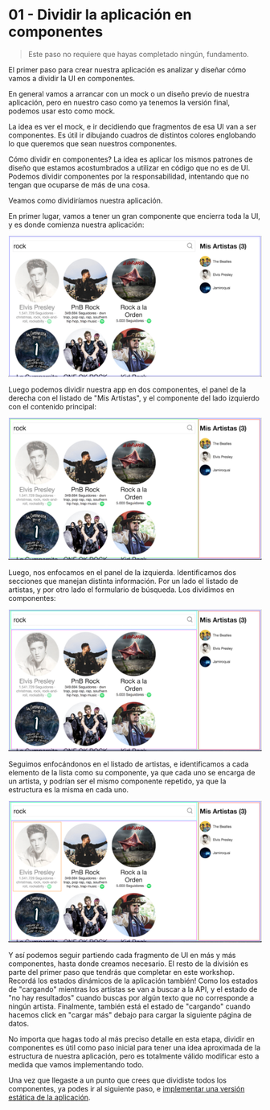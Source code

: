 # 01 - Dividir la aplicación en componentes

> Este paso no requiere que hayas completado ningún, fundamento.

El primer paso para crear nuestra aplicación es analizar y diseñar cómo vamos a dividir la UI en componentes.

En general vamos a arrancar con un mock o un diseño previo de nuestra aplicación, pero en nuestro caso como ya tenemos la versión final, podemos usar esto como mock.

La idea es ver el mock, e ir decidiendo que fragmentos de esa UI van a ser componentes. Es útil ir dibujando cuadros de distintos colores englobando lo que queremos que sean nuestros componentes.

Cómo dividir en componentes? La idea es aplicar los mismos patrones de diseño que estamos acostumbrados a utilizar en código que no es de UI. Podemos dividir componentes por la responsabilidad, intentando que no tengan que ocuparse de más de una cosa.

Veamos como dividiríamos nuestra aplicación.

En primer lugar, vamos a tener un gran componente que encierra toda la UI, y es donde comienza nuestra aplicación:

![Componente App](../assets/01-01.png)


Luego podemos dividir nuestra app en dos componentes, el panel de la derecha con el listado de "Mis Artistas", y el componente del lado izquierdo con el contenido principal:

![Componentes Paneles](../assets/01-02.png)

Luego, nos enfocamos en el panel de la izquierda. Identificamos dos secciones que manejan distinta información. Por un lado el listado de artistas, y por otro lado el formulario de búsqueda. Los dividimos en componentes:

![Componentes formulario y listado](../assets/01-03.png)

Seguimos enfocándonos en el listado de artistas, e identificamos a cada elemento de la lista como su componente, ya que cada uno se encarga de un artista, y podrían ser el mismo componente repetido, ya que la estructura es la misma en cada uno.

![Componente Artista](../assets/01-04.png)

Y así podemos seguir partiendo cada fragmento de UI en más y más componentes, hasta donde creamos necesario. El resto de la división es parte del primer paso que tendrás que completar en este workshop. Recordá los estados dinámicos de la aplicación también! Como los estados de "cargando" mientras los artistas se van a buscar a la API, y el estado de "no hay resultados" cuando buscas por algún texto que no corresponde a ningún artista. Finalmente, también está el estado de "cargando" cuando hacemos click en "cargar más" debajo para cargar la siguiente página de datos.

No importa que hagas todo al más preciso detalle en esta etapa, dividir en componentes es útil como paso inicial para tener una idea aproximada de la estructura de nuestra aplicación, pero es totalmente válido modificar esto a medida que vamos implementando todo.

Una vez que llegaste a un punto que crees que dividiste todos los componentes, ya podes ir al siguiente paso, e [implementar una versión estática de la aplicación](./02-crear-version-estatica.md).